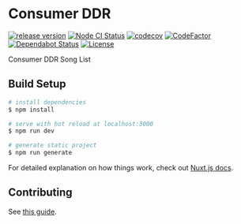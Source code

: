 # Consumer DDR

[![release version](https://img.shields.io/github/v/release/ddradar/consumer-ddr "release version")](https://github.com/ddradar/consumer-ddr/releases)
[![Node CI Status](https://github.com/ddradar/consumer-ddr/workflows/Node%20CI/badge.svg "Node CI Status")](https://github.com/ddradar/consumer-ddr/actions?query=workflow%3A%22Node+CI%22)
[![codecov](https://codecov.io/gh/ddradar/consumer-ddr/branch/master/graph/badge.svg)](https://codecov.io/gh/ddradar/consumer-ddr)
[![CodeFactor](https://www.codefactor.io/repository/github/ddradar/consumer-ddr/badge)](https://www.codefactor.io/repository/github/ddradar/consumer-ddr)
[![Dependabot Status](https://api.dependabot.com/badges/status?host=github&repo=ddradar/consumer-ddr)](https://dependabot.com)
[![License](https://img.shields.io/github/license/ddradar/consumer-ddr)](LICENSE)

Consumer DDR Song List

## Build Setup

``` bash
# install dependencies
$ npm install

# serve with hot reload at localhost:3000
$ npm run dev

# generate static project
$ npm run generate
```

For detailed explanation on how things work, check out [Nuxt.js docs](https://nuxtjs.org).

## Contributing

See [this guide](./CONTRIBUTING.md).
